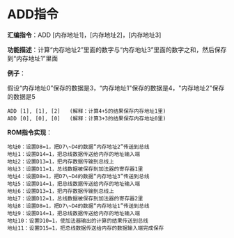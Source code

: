 # ADD指令

**汇编指令**：ADD [内存地址1]，[内存地址2]，[内存地址3]

**功能描述**：计算“内存地址2”里面的数字与“内存地址3”里面的数字之和，然后保存到“内存地址1”里面

**例子**：

假设“内存地址0”保存的数据是3，“内存地址1"保存的数据是4，"内存地址2"保存的数据是5

	ADD [1], [1], [2]   (解释：计算4+5的结果保存内存地址1里)
	ADD [0], [0], [0]   (解释：计算3+3的结果保存内存地址0里)

**ROM指令实现**：

    地址0：设置D8=1，把D7\~D4的数据“内存地址2”传送到总线
    地址1：设置D14=1，把总线数据传送给内存的地址输入端
    地址2：设置D13=1，把内存数据传输到总线上
    地址3：设置D11=1，总线数据被保存到加法器的寄存器1里
    地址4：设置D8=1，把D7\~D4的数据“内存地址3”传送到总线
    地址5：设置D14=1，把总线数据传送给内存的地址输入端
    地址6：设置D13=1，把内存数据传输到总线上
    地址7：设置D12=1，总线数据被保存到加法器的寄存器2里
    地址8：设置D8=1，把D7\~D4的数据“内存地址1”传送到总线
    地址9：设置D14=1，把总线数据传送给内存的地址输入端
    地址10：设置D10=1，使加法器输出的计算的结果传送到总线
    地址11：设置D15=1，把总线数据传送给内存的数据输入端完成保存

